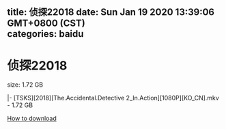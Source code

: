 
title: 侦探22018
date: Sun Jan 19 2020 13:39:06 GMT+0800 (CST)    
categories: baidu
---

# 侦探22018
size: 1.72 GB
 
 
|- [TSKS][2018][The.Accidental.Detective 2_In.Action][1080P][KO_CN].mkv - 1.72 GB

[How to download](https://bpcam.bemobtrk.com/go/2ceec3aa-1ca2-46d6-b9ff-aaa5c184517c?jno=858)